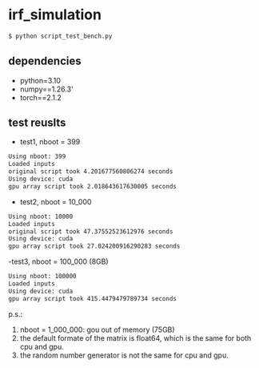 # irf_simulation

```bash
$ python script_test_bench.py
```


## dependencies
- python=3.10
- numpy==1.26.3'
- torch==2.1.2

## test reuslts
- test1, nboot = 399
```bash
Using nboot: 399
Loaded inputs
original script took 4.201677560806274 seconds
Using device: cuda
gpu array script took 2.018643617630005 seconds
```

- test2, nboot = 10_000
```bash
Using nboot: 10000
Loaded inputs
original script took 47.37552523612976 seconds
Using device: cuda
gpu array script took 27.024200916290283 seconds
```

-test3, nboot = 100_000 (8GB)
```bash
Using nboot: 100000
Loaded inputs
Using device: cuda
gpu array script took 415.4479479789734 seconds
```


p.s.:
1. nboot = 1_000_000: gou out of memory (75GB)
2. the default formate of the matrix is float64, which is the same for both cpu and gpu.
3. the random number generator is not the same for cpu and gpu.






